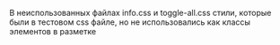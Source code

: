 В неиспользованных файлах info.css и toggle-all.css стили, которые были в тестовом css файле, но не использовались как классы элементов в разметке
